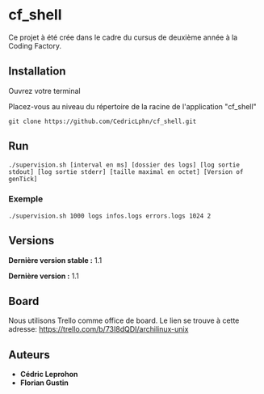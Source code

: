 # cf_shell

Ce projet à été crée dans le cadre du cursus de deuxième année à la Coding Factory.


## Installation

Ouvrez votre terminal

Placez-vous au niveau du répertoire de la racine de l'application "cf_shell"

``git clone https://github.com/CedricLphn/cf_shell.git``

## Run

    ./supervision.sh [interval en ms] [dossier des logs] [log sortie stdout] [log sortie stderr] [taille maximal en octet] [Version of genTick]

### Exemple 
    ./supervision.sh 1000 logs infos.logs errors.logs 1024 2

## Versions

**Dernière version stable :** 1.1

**Dernière version :** 1.1

## Board

Nous utilisons Trello comme office de board.
Le lien se trouve à cette adresse: https://trello.com/b/73I8dQDI/archilinux-unix

## Auteurs

* **Cédric Leprohon**
* **Florian Gustin**
